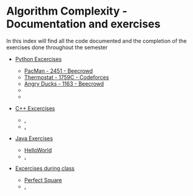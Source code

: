 # Algorithm Complexity - Documentation and exercises

In this index will find all the code documented and the completion of the exercises done throughout the semester

- [Python Excercises](https://github.com/MiguelRiosT/Algorithm-Complexity/tree/main/Python%20exercises)
  - [PacMan - 2451 - Beecrowd](https://github.com/MiguelRiosT/Algorithm-Complexity/tree/main/Python%20exercises/PacMan2451)
  - [Thermostat - 1759C - Codeforces](https://github.com/MiguelRiosT/Algorithm-Complexity/tree/main/Python%20exercises/Thermostat)
  - [Angry Ducks - 1163 - Beecrowd](https://github.com/MiguelRiosT/Algorithm-Complexity/tree/main/Python%20exercises/AngryDucks)
  - []()
  - []()
- [C++ Excercises](https://github.com/MiguelRiosT/Algorithm-Complexity/tree/main/Cpp%20exercises)
  - [.]()
  - [.]()
- [Java Exercises](https://github.com/MiguelRiosT/Algorithm-Complexity/tree/main/Java%20exercises/Test)
  - [HelloWorld](https://github.com/MiguelRiosT/Algorithm-Complexity/tree/main/Java%20exercises/Test/HelloWorld)
  - [.]()

- [Excercises during class](https://github.com/MiguelRiosT/Algorithm-Complexity/tree/main/Exercises%20during%20class)
  - [Perfect Square](https://github.com/MiguelRiosT/Algorithm-Complexity/tree/main/Exercises%20during%20class/Perfect%20square)
  - [.]()

